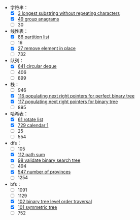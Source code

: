 - 字符串：
  - [x] [3 longest substring without repeating characters](./leetcode/003-longest-substr-uniq-char.ts)
  - [x] [49 group anagrams](./leetcode/049-group-anagrams.ts)
  - [ ] 30
- 线性表：
  - [x] [86 partition list](./leetcode/086-partition-list.ts)
  - [ ] 16
  - [x] [27 remove element in place](./leetcode/027-remove-element-in-place.ts)
  - [ ] 732
- 队列：
  - [x] [641 circular deque](./leetcode/641-circular-deque.ts)
  - [ ] 406
  - [ ] 899
- 栈：
  - [ ] 946
  - [x] [116 populating next right pointers for perfect binary tree](./leetcode/116-populating-next-right-pointers.ts)
  - [x] [117 populating next right pointers for binary tree](./leetcode/117-populating-next-right-pointers-2.ts)
  - [ ] 895
- 哈希表：
  - [x] [61 rotate list](./leetcode/061-rotate-list.ts)
  - [x] [729 calendar 1](./leetcode/729-my-calendar-1.ts)
  - [ ] 25
  - [ ] 554
- dfs：
  - [ ] 105
  - [x] [112 path sum](./leetcode/112-path-sum.ts)
  - [x] [98 validate binary search tree](./leetcode/098-validate-binary-search-tree.ts)
  - [ ] 494
  - [x] [547 number of provinces](./leetcode/547-number-of-provinces.ts)
  - [ ] 1254
- bfs：
  - [ ] 1091
  - [ ] 1129
  - [x] [102 binary tree level order traversal](./leetcode/102-binary-tree-level-order-traversal.ts)
  - [x] [101 symmetric tree](./leetcode/101-symmetric-tree.ts)
  - [ ] 752
